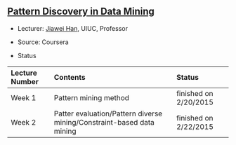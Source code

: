 ## [Pattern Discovery in Data Mining](https://www.coursera.org/course/patterndiscovery)

- Lecturer: [Jiawei Han](https://www.coursera.org/instructor/jiaweihan), UIUC, Professor
- Source: Coursera


- Status

| Lecture Number| Contents | Status|
|:---|:----|:---|
|Week 1| Pattern mining method| finished on 2/20/2015|
|Week 2| Patter evaluation/Pattern diverse mining/Constraint-based data mining | finished on 2/22/2015|  
